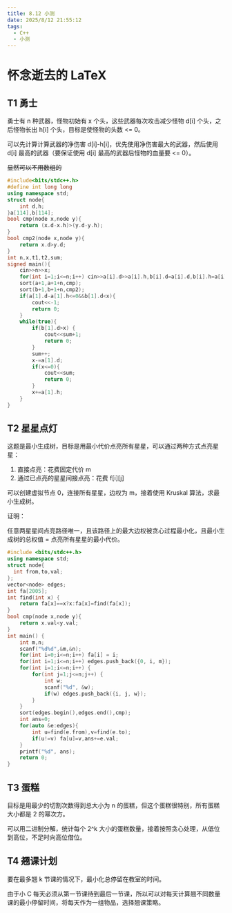 ```yaml
---
title: 8.12 小测
date: 2025/8/12 21:55:12
tags: 
  - C++
  - 小测
---
```

# 怀念逝去的 LaTeX

## T1 勇士

勇士有 n 种武器，怪物初始有 x 个头，这些武器每次攻击减少怪物 d[i] 个头，之后怪物长出 h[i] 个头，目标是使怪物的头数 <= 0。

可以先计算计算武器的净伤害 d[i]-h[i]，优先使用净伤害最大的武器，然后使用 d[i] 最高的武器（要保证使用 d[i] 最高的武器后怪物的血量要 <= 0）。

~~显然可以不用数组的~~

```cpp
#include<bits/stdc++.h>
#define int long long
using namespace std;
struct node{
	int d,h;
}a[114],b[114];
bool cmp(node x,node y){
	return (x.d-x.h)>(y.d-y.h);
}
bool cmp2(node x,node y){
	return x.d>y.d;
}
int n,x,t1,t2,sum;
signed main(){
	cin>>n>>x;
	for(int i=1;i<=n;i++) cin>>a[i].d>>a[i].h,b[i].d=a[i].d,b[i].h=a[i].h;
	sort(a+1,a+1+n,cmp);
	sort(b+1,b+1+n,cmp2);
	if(a[1].d-a[1].h<=0&&b[1].d<x){
		cout<<-1;
		return 0;
	}
	while(true){
		if(b[1].d>x) {
			cout<<sum+1;
			return 0;
		}
		sum++;
		x-=a[1].d;
		if(x<=0){
			cout<<sum;
			return 0;
		}
		x+=a[1].h;
	}
}
```

## T2 星星点灯

这题是最小生成树，目标是用最小代价点亮所有星星，可以通过两种方式点亮星星：

1. 直接点亮：花费固定代价 m
2. 通过已点亮的星星间接点亮：花费 f[i][j]

可以创建虚拟节点 0，连接所有星星，边权为 m，接着使用 Kruskal 算法，求最小生成树。

证明：

任意两星星间点亮路径唯一，且该路径上的最大边权被贪心过程最小化，且最小生成树的总权值 = 点亮所有星星的最小代价。

```cpp
#include <bits/stdc++.h>
using namespace std;
struct node{
  int from,to,val;
};
vector<node> edges;
int fa[2005];
int find(int x) { 
    return fa[x]==x?x:fa[x]=find(fa[x]); 
}
bool cmp(node x,node y){
    return x.val<y.val;
}
int main() {
    int m,n;
    scanf("%d%d",&m,&n);
    for(int i=0;i<=n;i++) fa[i] = i;
    for(int i=1;i<=n;i++) edges.push_back({0, i, m});
    for(int i=1;i<=n;i++) {
        for(int j=1;j<=n;j++) {
            int w;
			scanf("%d", &w);
            if(w) edges.push_back({i, j, w});
        }
    }
    sort(edges.begin(),edges.end(),cmp);
    int ans=0;
    for(auto &e:edges){
        int u=find(e.from),v=find(e.to);
        if(u!=v) fa[u]=v,ans+=e.val;
    }
    printf("%d", ans);
    return 0;
}
```

## T3 蛋糕

目标是用最少的切割次数得到总大小为 n 的蛋糕，但这个蛋糕很特别，所有蛋糕大小都是 2 的幂次方。

可以用二进制分解，统计每个 2^k 大小的蛋糕数量，接着按照贪心处理，从低位到高位，不足时向高位借位。

## T4 翘课计划

要在最多翘 k 节课的情况下，最小化总停留在教室的时间。

由于小 C 每天必须从第一节课待到最后一节课，所以可以对每天计算翘不同数量课的最小停留时间，将每天作为一组物品，选择翘课策略。


